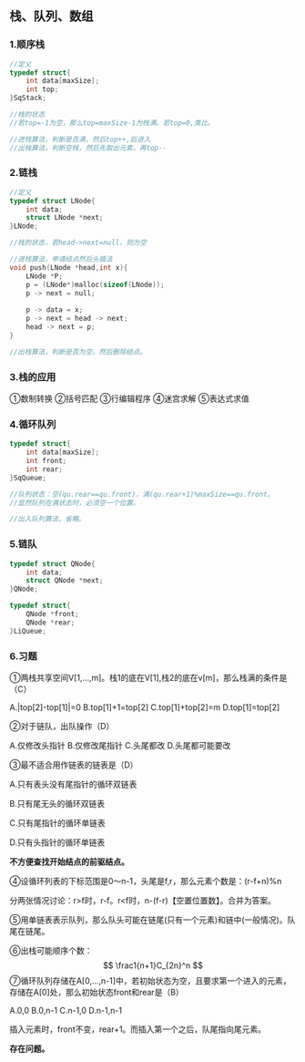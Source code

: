 ## 栈、队列、数组

### 1.顺序栈

```c
//定义
typedef struct{
    int data[maxSize];
    int top;
}SqStack;

//栈的状态
//若top=-1为空，那么top=maxSize-1为栈满。若top=0,类比。

//进栈算法，判断是否满，然后top++,后进入
//出栈算法，判断空栈，然后先取出元素，再top--
```

### 2.链栈

```c
//定义
typedef struct LNode{
    int data;
    struct LNode *next;
}LNode;

//栈的状态，若head->next=null，则为空

//进栈算法，申请结点然后头插法
void push(LNode *head,int x){
    LNode *P;
    p = (LNode*)malloc(sizeof(LNode));
    p -> next = null;
    
    p -> data = x;
    p -> next = head -> next;
    head -> next = p;
}

//出栈算法，判断是否为空。然后删除结点。
```

### 3.栈的应用

①数制转换	②括号匹配	③行编辑程序		④迷宫求解	⑤表达式求值

### 4.循环队列

```c
typedef struct{
    int data[maxSize];
    int front;
    int rear;
}SqQueue;

//队列状态：空(qu.rear==qu.front)，满(qu.rear+1)%maxSize==qu.front。
//显然队列在满状态时，必须空一个位置。

//出入队列算法，省略。
```

### 5.链队

```c
typedef struct QNode{
    int data;
    struct QNode *next;
}QNode;

typedef struct{
    QNode *front;
    QNode *rear;
}LiQueue;
```

### 6.习题

①两栈共享空间V[1,...,m]。栈1的底在V[1],栈2的底在v[m]，那么栈满的条件是（C）

A.|top[2]-top[1]|=0		B.top[1]+1=top[2]		C.top[1]+top[2]=m		D.top[1]=top[2]

②对于链队，出队操作（D）

A.仅修改头指针		B.仅修改尾指针		C.头尾都改		D.头尾都可能要改

③最不适合用作链表的链表是（D）

A.只有表头没有尾指针的循环双链表

B.只有尾无头的循环双链表

C.只有尾指针的循环单链表

D.只有头指针的循环单链表

**不方便查找开始结点的前驱结点。**

④设循环列表的下标范围是0～n-1，头尾是f,r，那么元素个数是：(r-f+n)%n

分两张情况讨论：r>f时，r-f。r<f时，n-(f-r)【空置位置数】。合并为答案。

⑤用单链表表示队列，那么队头可能在链尾(只有一个元素)和链中(一般情况)。队尾在链尾。

⑥出栈可能顺序个数：
$$
\frac1{n+1}C_{2n}^n
$$
⑦循环队列存储在A[0,...,n-1]中，若初始状态为空，且要求第一个进入的元素，存储在A[0]处，那么初始状态front和rear是（B）

A.0,0		B.0,n-1		C.n-1,0		D.n-1,n-1

插入元素时，front不变，rear+1。而插入第一个之后，队尾指向尾元素。

**存在问题。**
